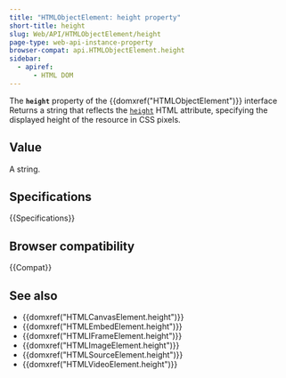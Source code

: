 ```yaml
---
title: "HTMLObjectElement: height property"
short-title: height
slug: Web/API/HTMLObjectElement/height
page-type: web-api-instance-property
browser-compat: api.HTMLObjectElement.height
sidebar:
  - apiref:
      - HTML DOM
---
```


The **`height`** property of the
{{domxref("HTMLObjectElement")}} interface Returns a string that
reflects the [`height`](/en-US/docs/Web/HTML/Reference/Elements/object#height) HTML attribute, specifying the
displayed height of the resource in CSS pixels.

## Value

A string.

## Specifications

{{Specifications}}

## Browser compatibility

{{Compat}}

## See also

- {{domxref("HTMLCanvasElement.height")}}
- {{domxref("HTMLEmbedElement.height")}}
- {{domxref("HTMLIFrameElement.height")}}
- {{domxref("HTMLImageElement.height")}}
- {{domxref("HTMLSourceElement.height")}}
- {{domxref("HTMLVideoElement.height")}}
